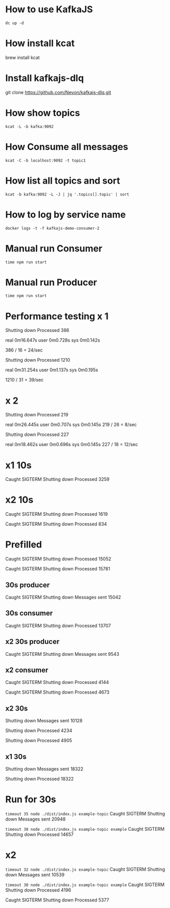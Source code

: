 # How to use KafkaJS
`dc up -d`

 # How install kcat
 brew install kcat

# Install kafkajs-dlq
git clone https://github.com/Nevon/kafkajs-dlq.git

# How show topics
`kcat -L -b kafka:9092`

# How Consume all messages
`kcat -C -b localhost:9092 -t topic1`

# How list all topics and sort
`kcat -b kafka:9092 -L -J | jq '.topics[].topic' | sort`

# How to log by service name
`docker logs -t -f kafkajs-demo-consumer-2`

# Manual run Consumer
`time npm run start`

# Manual run Producer
`time npm run start`

# Performance testing x 1
Shutting down
Processed 386

real    0m16.647s
user    0m0.728s
sys     0m0.142s

386 / 16 = 24/sec

Shutting down
Processed 1210

real    0m31.254s
user    0m1.137s
sys     0m0.195s

1210 / 31 = 39/sec

# x 2
Shutting down
Processed 219

real    0m26.445s
user    0m0.707s
sys     0m0.145s
219 / 26 = 8/sec

Shutting down
Processed 227

real    0m18.462s
user    0m0.696s
sys     0m0.145s
227 / 18 = 12/sec

# x1 10s
Caught SIGTERM
Shutting down
Processed 3259

# x2 10s
Caught SIGTERM
Shutting down
Processed 1619

Caught SIGTERM
Shutting down
Processed 834

# Prefilled
Caught SIGTERM
Shutting down
Processed 15052

Caught SIGTERM
Shutting down
Processed 15781


## 30s producer
Caught SIGTERM
Shutting down
Messages sent 15042

## 30s consumer
Caught SIGTERM
Shutting down
Processed 13707


## x2 30s producer
Caught SIGTERM
Shutting down
Messages sent 9543

## x2 consumer
Caught SIGTERM
Shutting down
Processed 4144

Caught SIGTERM
Shutting down
Processed 4673

## x2 30s
Shutting down
Messages sent 10128

Shutting down
Processed 4234

Shutting down
Processed 4905

## x1 30s
Shutting down
Messages sent 18322

Shutting down
Processed 18322

# Run for 30s
`timeout 35 node ./dist/index.js example-topic`
Caught SIGTERM
Shutting down
Messages sent 20948

`timeout 30 node ./dist/index.js example-topic example`
Caught SIGTERM
Shutting down
Processed 14657

# x2
`timeout 32 node ./dist/index.js example-topic`
Caught SIGTERM
Shutting down
Messages sent 10539

`timeout 30 node ./dist/index.js example-topic example`
Caught SIGTERM
Shutting down
Processed 4196

Caught SIGTERM
Shutting down
Processed 5377